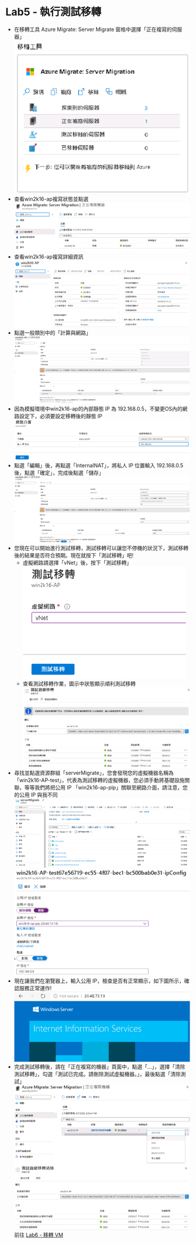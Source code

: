 # Lab5 - 執行測試移轉

- 在移轉工具 Azure Migrate: Server Migrate 窗格中選擇「正在複寫的伺服器」<br>
![GITHUB](https://github.com/BrianHsing/Azure-Migrate/blob/master/hyper-v/image/replicationSetting7.PNG "replicationSetting7")<br>
- 查看win2k16-ap複寫狀態並點選<br>
![GITHUB](https://github.com/BrianHsing/Azure-Migrate/blob/master/hyper-v/image/replicationSetting8.PNG "replicationSetting8")<br>
- 查看win2k16-ap複寫詳細資訊<br>
![GITHUB](https://github.com/BrianHsing/Azure-Migrate/blob/master/hyper-v/image/replicationSetting9.PNG "replicationSetting9")<br>
- 點選一般類別中的「計算與網路」<br>
![GITHUB](https://github.com/BrianHsing/Azure-Migrate/blob/master/hyper-v/image/replicationSetting10.PNG "replicationSetting10")<br>
- 因為模擬環境中win2k16-ap的內部靜態 IP 為 192.168.0.5，不變更OS內的網路設定下，必須要設定移轉後的靜態 IP<br>
![GITHUB](https://github.com/BrianHsing/Azure-Migrate/blob/master/hyper-v/image/replicationSetting11.PNG "replicationSetting11")<br>
- 點選「編輯」後，再點選「InternalNAT」，將私人 IP 位置輸入 192.168.0.5 後，點選「確定」，完成後點選「儲存」<br>
![GITHUB](https://github.com/BrianHsing/Azure-Migrate/blob/master/hyper-v/image/replicationSetting12.PNG "replicationSetting12")<br>
- 您現在可以開始進行測試移轉，測試移轉可以讓您不停機的狀況下，測試移轉後的結果是否符合預期。現在就按下「測試移轉」吧!<br>
    - 虛擬網路請選擇「vNet」後，按下「測試移轉」<br>
    ![GITHUB](https://github.com/BrianHsing/Azure-Migrate/blob/master/hyper-v/image/replicationSetting13.PNG "replicationSetting13")<br>
    - 查看測試移轉作業，圖示中狀態顯示順利測試移轉<br>
    ![GITHUB](https://github.com/BrianHsing/Azure-Migrate/blob/master/hyper-v/image/replicationSetting14.PNG "replicationSetting14")<br>
- 尋找並點選資源群組「serverMigrate」，您會發現您的虛擬機器名稱為「win2k16-AP-test」，代表為測試移轉的虛擬機器，您必須手動將基礎設施關聯，等等我們將把公用 IP 「win2k16-ap-pip」關聯至網路介面，請注意，您的公用 IP 與我不同<br>
![GITHUB](https://github.com/BrianHsing/Azure-Migrate/blob/master/hyper-v/image/replicationSetting15.PNG "replicationSetting15")<br>
![GITHUB](https://github.com/BrianHsing/Azure-Migrate/blob/master/hyper-v/image/replicationSetting16.PNG "replicationSetting16")<br>
- 現在讓我們在瀏覽器上，輸入公用 IP，檢查是否有正常顯示，如下圖所示，確認服務正常運作!<br>
![GITHUB](https://github.com/BrianHsing/Azure-Migrate/blob/master/hyper-v/image/replicationSetting17.PNG "replicationSetting17")<br>
- 完成測試移轉後，請在「正在複寫的機器」頁面中，點選「...」，選擇「清除測試移轉」，勾選「測試已完成。請刪除測試虛擬機器。」，最後點選「清除測試」<br>
![GITHUB](https://github.com/BrianHsing/Azure-Migrate/blob/master/hyper-v/image/replicationSetting18.PNG "replicationSetting18")<br>
![GITHUB](https://github.com/BrianHsing/Azure-Migrate/blob/master/hyper-v/image/replicationSetting20.PNG "replicationSetting20")<br>
前往 [Lab6 - 移轉 VM](https://github.com/BrianHsing/Azure-Migrate/blob/master/hyper-v/Lab6.md)<br>